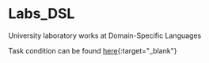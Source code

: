 # Labs_DSL
University laboratory works at Domain-Specific Languages

Task condition can be found [here]([https://www.openai.com](https://github.com/filpatterson/DSL_laboratory_works)https://github.com/filpatterson/DSL_laboratory_works){:target="_blank"}

